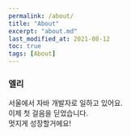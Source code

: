 ```yaml
---
permalink: /about/
title: "About"
excerpt: "about.md"
last_modified_at: 2021-08-12
toc: true
tags: [About]
---
```

### 엘리

서울에서 자바 개발자로 일하고 있어요.
<br>
이제 첫 걸음을 딛었습니다.
<br>
멋지게 성장할거에요!
